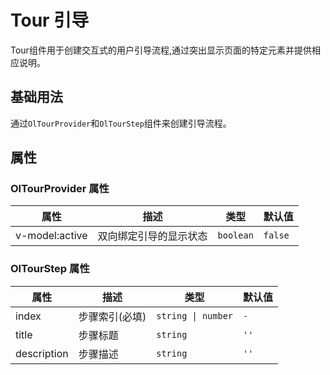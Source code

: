 # Tour 引导

Tour组件用于创建交互式的用户引导流程,通过突出显示页面的特定元素并提供相应说明。

## 基础用法

通过`OlTourProvider`和`OlTourStep`组件来创建引导流程。

<demo github="https://github.com/Onion-L/onionl-ui/tree/main/packages/components/tour" vue="../../demo/tour/basic.vue" />

## 属性

### OlTourProvider 属性

| 属性 | 描述 | 类型 | 默认值 |
|------|------|------|--------|
| v-model:active | 双向绑定引导的显示状态 | `boolean` | `false` |

### OlTourStep 属性

| 属性 | 描述 | 类型 | 默认值 |
|------|------|------|--------|
| index | 步骤索引(必填) | `string \| number` | `-` |
| title | 步骤标题 | `string` | `''` |
| description | 步骤描述 | `string` | `''` |
